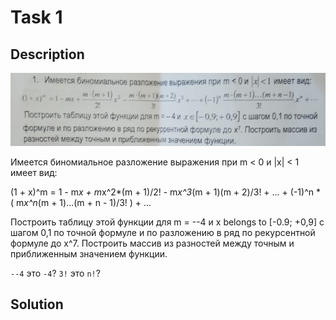 # Task 1

## Description

![Description](1_description.png)

Имеется биномиальное разложение выражения при m < 0 и |х| < 1 имеет вид:

(1 + x)^m = 1 - m*x + m*x^2*(m + 1)/2! - m*x^3*(m + 1)(m + 2)/3! + ... + (-1)^n * ( m*x^n*(m + 1)...(m + n - 1)/3! ) + ... 

Построить таблицу этой функции для m = --4 и х belongs to \[-0.9; +0,9\] с шагом 0,1 по точной
формуле и по разложению в ряд по рекурсентной формуле до х^7. Построить массив из
разностей между точным и приближенным значением функции.

`--4` это `-4`?
`3!` это `n!`?

## Solution

```C++

```